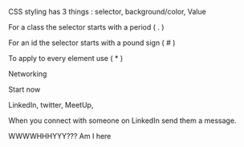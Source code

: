 CSS styling has 3 things : selector, background/color, Value

For a class the selector starts with a period ( . )

For an id the selector starts with a pound sign ( # )

To apply to every element use ( * )

Networking

Start now

LinkedIn, twitter, MeetUp, 

When you connect with someone on LinkedIn send them a message.

WWWWHHHYYY??? Am I here

